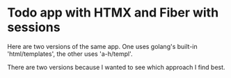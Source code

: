 # Todo app with HTMX and Fiber with sessions

Here are two versions of the same app.
One uses golang's built-in 'html/templates', the other uses 'a-h/templ'.

There are two versions because I wanted to see which approach I find best.

